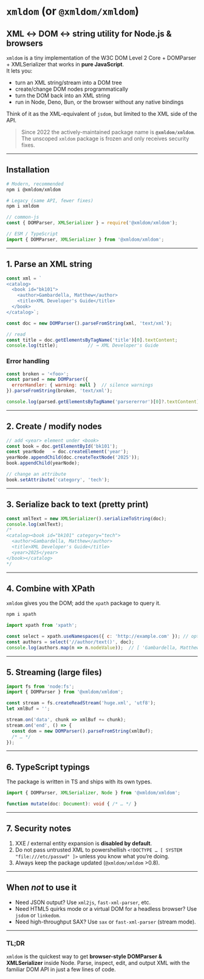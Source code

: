 # `xmldom` (or `@xmldom/xmldom`)  
XML ↔ DOM ↔ string utility for Node.js & browsers
-------------------------------------------------

`xmldom` is a tiny implementation of the W3C DOM Level 2 Core + DOMParser + XMLSerializer that works in **pure JavaScript**.  
It lets you:

* turn an XML string/stream into a DOM tree  
* create/change DOM nodes programmatically  
* turn the DOM back into an XML string  
* run in Node, Deno, Bun, or the browser without any native bindings

Think of it as the XML-equivalent of `jsdom`, but limited to the XML side of the API.

> Since 2022 the actively-maintained package name is **`@xmldom/xmldom`**.  
> The unscoped `xmldom` package is frozen and only receives security fixes.

---

## Installation

```bash
# Modern, recommended
npm i @xmldom/xmldom

# Legacy (same API, fewer fixes)
npm i xmldom
```

```js
// common-js
const { DOMParser, XMLSerializer } = require('@xmldom/xmldom');

// ESM / TypeScript
import { DOMParser, XMLSerializer } from '@xmldom/xmldom';
```

---

## 1. Parse an XML string

```js
const xml = `
<catalog>
  <book id="bk101">
    <author>Gambardella, Matthew</author>
    <title>XML Developer's Guide</title>
  </book>
</catalog>`;

const doc = new DOMParser().parseFromString(xml, 'text/xml');

// read
const title = doc.getElementsByTagName('title')[0].textContent;
console.log(title);           // → XML Developer's Guide
```

### Error handling

```js
const broken = '<foo>';
const parsed = new DOMParser({
  errorHandler: { warning: null }  // silence warnings
}).parseFromString(broken, 'text/xml');

console.log(parsed.getElementsByTagName('parsererror')[0]?.textContent);
```

---

## 2. Create / modify nodes

```js
// add <year> element under <book>
const book = doc.getElementById('bk101');
const yearNode   = doc.createElement('year');
yearNode.appendChild(doc.createTextNode('2025'));
book.appendChild(yearNode);

// change an attribute
book.setAttribute('category', 'tech');
```

---

## 3. Serialize back to text (pretty print)

```js
const xmlText = new XMLSerializer().serializeToString(doc);
console.log(xmlText);
/*
<catalog><book id="bk101" category="tech">
  <author>Gambardella, Matthew</author>
  <title>XML Developer's Guide</title>
  <year>2025</year>
</book></catalog>
*/
```

---

## 4. Combine with XPath

`xmldom` gives you the DOM; add the `xpath` package to query it.

```bash
npm i xpath
```

```js
import xpath from 'xpath';

const select = xpath.useNamespaces({ c: 'http://example.com' }); // optional
const authors = select('//author/text()', doc);
console.log(authors.map(n => n.nodeValue));  // [ 'Gambardella, Matthew' ]
```

---

## 5. Streaming (large files)

```js
import fs from 'node:fs';
import { DOMParser } from '@xmldom/xmldom';

const stream = fs.createReadStream('huge.xml', 'utf8');
let xmlBuf = '';

stream.on('data', chunk => xmlBuf += chunk);
stream.on('end', () => {
  const dom = new DOMParser().parseFromString(xmlBuf);
  /* … */
});
```

---

## 6. TypeScript typings

The package is written in TS and ships with its own types.

```ts
import { DOMParser, XMLSerializer, Node } from '@xmldom/xmldom';

function mutate(doc: Document): void { /* … */ }
```

---

## 7. Security notes

1. XXE / external entity expansion is **disabled by default**.  
2. Do not pass untrusted XML to powershellish `<!DOCTYPE … [ SYSTEM "file:///etc/passwd" ]>` unless you know what you’re doing.  
3. Always keep the package updated (`@xmldom/xmldom` >0.8).

---

## When *not* to use it

* Need JSON output? Use `xml2js`, `fast-xml-parser`, etc.  
* Need HTML5 quirks mode or a virtual DOM for a headless browser? Use `jsdom` or `linkedom`.  
* Need high-throughput SAX? Use `sax` or `fast-xml-parser` (stream mode).

---

### TL;DR

`xmldom` is the quickest way to get **browser-style DOMParser & XMLSerializer** inside Node. Parse, inspect, edit, and output XML with the familiar DOM API in just a few lines of code.